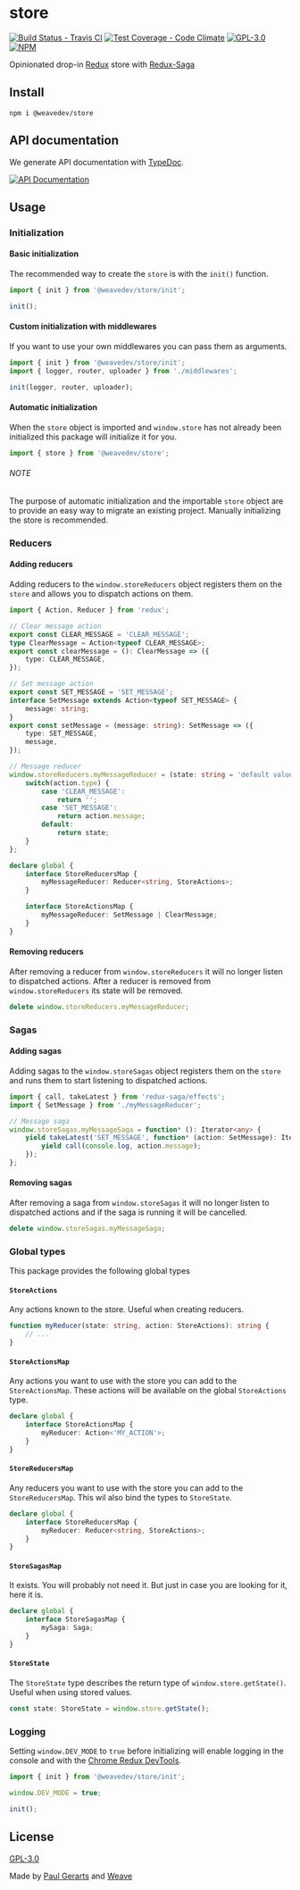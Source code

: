 # store

[![Build Status - Travis CI](https://img.shields.io/travis/weavedev/store.svg)](https://travis-ci.org/weavedev/store)
[![Test Coverage - Code Climate](https://img.shields.io/codeclimate/coverage/weavedev/store.svg)](https://codeclimate.com/github/weavedev/store/test_coverage)
[![GPL-3.0](https://img.shields.io/github/license/weavedev/store.svg)](https://github.com/weavedev/store/blob/master/LICENSE)
[![NPM](https://img.shields.io/npm/v/@weavedev/store.svg)](https://www.npmjs.com/package/@weavedev/store)

Opinionated drop-in [Redux](http://redux.js.org/) store with [Redux-Saga](https://redux-saga.js.org)

## Install

```
npm i @weavedev/store
```

## API documentation

We generate API documentation with [TypeDoc](https://typedoc.org).

[![API Documentation](https://img.shields.io/badge/API-Documentation-blue?style=for-the-badge&logo=typescript)](https://weavedev.github.io/store/)

## Usage

### Initialization

#### Basic initialization

The recommended way to create the `store` is with the `init()` function.

```ts
import { init } from '@weavedev/store/init';

init();
```

#### Custom initialization with middlewares

If you want to use your own middlewares you can pass them as arguments.

```ts
import { init } from '@weavedev/store/init';
import { logger, router, uploader } from './middlewares';

init(logger, router, uploader);
```

#### Automatic initialization

When the `store` object is imported and `window.store` has not already been initialized this package will initialize it for you.

```ts
import { store } from '@weavedev/store';
```

###### NOTE

The purpose of automatic initialization and the importable `store` object are to provide an easy way to migrate an existing project. Manually initializing the store is recommended.

### Reducers

#### Adding reducers

Adding reducers to the `window.storeReducers` object registers them on the `store` and allows you to dispatch actions on them.

```ts
import { Action, Reducer } from 'redux';

// Clear message action
export const CLEAR_MESSAGE = 'CLEAR_MESSAGE';
type ClearMessage = Action<typeof CLEAR_MESSAGE>;
export const clearMessage = (): ClearMessage => ({
    type: CLEAR_MESSAGE,
});

// Set message action
export const SET_MESSAGE = 'SET_MESSAGE';
interface SetMessage extends Action<typeof SET_MESSAGE> {
    message: string;
}
export const setMessage = (message: string): SetMessage => ({
    type: SET_MESSAGE,
    message,
});

// Message reducer
window.storeReducers.myMessageReducer = (state: string = 'default value', action: StoreActions): string => {
    switch(action.type) {
        case 'CLEAR_MESSAGE':
            return '';
        case 'SET_MESSAGE':
            return action.message;
        default:
            return state;
    }
};

declare global {
    interface StoreReducersMap {
        myMessageReducer: Reducer<string, StoreActions>;
    }

    interface StoreActionsMap {
        myMessageReducer: SetMessage | ClearMessage;
    }
}
```

#### Removing reducers

After removing a reducer from `window.storeReducers` it will no longer listen to dispatched actions. After a reducer is removed from `window.storeReducers` its state will be removed.

```ts
delete window.storeReducers.myMessageReducer;
```

### Sagas

#### Adding sagas

Adding sagas to the `window.storeSagas` object registers them on the `store` and runs them to start listening to dispatched actions.

```ts
import { call, takeLatest } from 'redux-saga/effects';
import { SetMessage } from './myMessageReducer';

// Message saga
window.storeSagas.myMessageSaga = function* (): Iterator<any> {
    yield takeLatest('SET_MESSAGE', function* (action: SetMessage): Iterator<any> {
        yield call(console.log, action.message);
    });
};
```

#### Removing sagas

After removing a saga from `window.storeSagas` it will no longer listen to dispatched actions and if the saga is running it will be cancelled.

```ts
delete window.storeSagas.myMessageSaga;
```

### Global types

This package provides the following global types

#### `StoreActions`

Any actions known to the store. Useful when creating reducers.

```ts
function myReducer(state: string, action: StoreActions): string {
    // ...
}
```

#### `StoreActionsMap`

Any actions you want to use with the store you can add to the `StoreActionsMap`. These actions will be available on the global `StoreActions` type.

```ts
declare global {
    interface StoreActionsMap {
        myReducer: Action<'MY_ACTION'>;
    }
}
```

#### `StoreReducersMap`

Any reducers you want to use with the store you can add to the `StoreReducersMap`. This wil also bind the types to `StoreState`.

```ts
declare global {
    interface StoreReducersMap {
        myReducer: Reducer<string, StoreActions>;
    }
}
```

#### `StoreSagasMap`

It exists. You will probably not need it. But just in case you are looking for it, here it is.

```ts
declare global {
    interface StoreSagasMap {
        mySaga: Saga;
    }
}
```

#### `StoreState`

The `StoreState` type describes the return type of `window.store.getState()`. Useful when using stored values.

```ts
const state: StoreState = window.store.getState();
```

### Logging

Setting `window.DEV_MODE` to `true` before initializing will enable logging in the console and with the [Chrome Redux DevTools](https://chrome.google.com/webstore/detail/redux-devtools/lmhkpmbekcpmknklioeibfkpmmfibljd?hl=en).

```ts
import { init } from '@weavedev/store/init';

window.DEV_MODE = true;

init();
```

## License

[GPL-3.0](https://github.com/weavedev/store/blob/master/LICENSE)

Made by [Paul Gerarts](https://github.com/gerarts) and [Weave](https://weave.nl)
